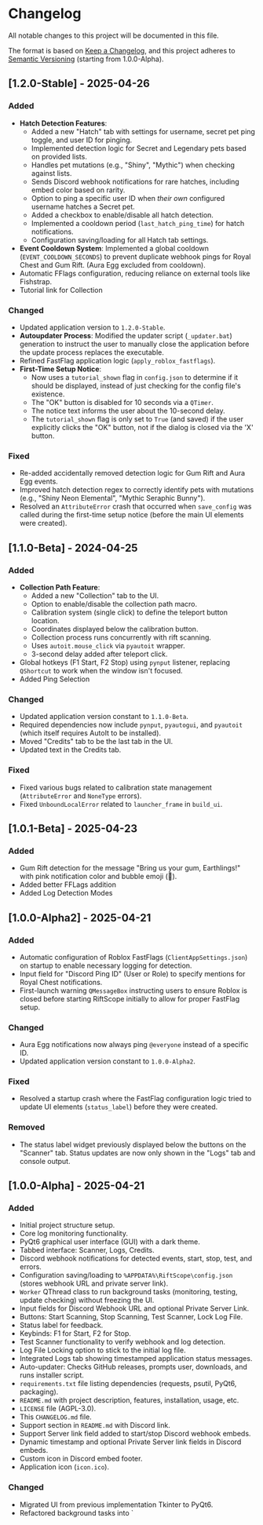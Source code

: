 # Changelog
All notable changes to this project will be documented in this file.

The format is based on [Keep a Changelog](https://keepachangelog.com/en/1.0.0/),
and this project adheres to [Semantic Versioning](https://semver.org/spec/v2.0.0.html) (starting from 1.0.0-Alpha).

## [1.2.0-Stable] - 2025-04-26

### Added
- **Hatch Detection Features**:
    - Added a new "Hatch" tab with settings for username, secret pet ping toggle, and user ID for pinging.
    - Implemented detection logic for Secret and Legendary pets based on provided lists.
    - Handles pet mutations (e.g., "Shiny", "Mythic") when checking against lists.
    - Sends Discord webhook notifications for rare hatches, including embed color based on rarity.
    - Option to ping a specific user ID when *their own* configured username hatches a Secret pet.
    - Added a checkbox to enable/disable all hatch detection.
    - Implemented a cooldown period (`last_hatch_ping_time`) for hatch notifications.
    - Configuration saving/loading for all Hatch tab settings.
- **Event Cooldown System**: Implemented a global cooldown (`EVENT_COOLDOWN_SECONDS`) to prevent duplicate webhook pings for Royal Chest and Gum Rift. (Aura Egg excluded from cooldown).
- Automatic FFlags configuration, reducing reliance on external tools like Fishstrap.
- Tutorial link for Collection

### Changed
- Updated application version to `1.2.0-Stable`.
- **Autoupdater Process**: Modified the updater script (`_updater.bat`) generation to instruct the user to manually close the application before the update process replaces the executable.
- Refined FastFlag application logic (`apply_roblox_fastflags`).
- **First-Time Setup Notice**: 
    - Now uses a `tutorial_shown` flag in `config.json` to determine if it should be displayed, instead of just checking for the config file's existence.
    - The "OK" button is disabled for 10 seconds via a `QTimer`.
    - The notice text informs the user about the 10-second delay.
    - The `tutorial_shown` flag is only set to `True` (and saved) if the user explicitly clicks the "OK" button, not if the dialog is closed via the 'X' button.

### Fixed
- Re-added accidentally removed detection logic for Gum Rift and Aura Egg events.
- Improved hatch detection regex to correctly identify pets with mutations (e.g., "Shiny Neon Elemental", "Mythic Seraphic Bunny").
- Resolved an `AttributeError` crash that occurred when `save_config` was called during the first-time setup notice (before the main UI elements were created).

## [1.1.0-Beta] - 2024-04-25 

### Added
- **Collection Path Feature**:
    - Added a new "Collection" tab to the UI.
    - Option to enable/disable the collection path macro.
    - Calibration system (single click) to define the teleport button location.
    - Coordinates displayed below the calibration button.
    - Collection process runs concurrently with rift scanning.
    - Uses `autoit.mouse_click` via `pyautoit` wrapper.
    - 3-second delay added after teleport click.
- Global hotkeys (F1 Start, F2 Stop) using `pynput` listener, replacing `QShortcut` to work when the window isn't focused.
- Added Ping Selection

### Changed
- Updated application version constant to `1.1.0-Beta`.
- Required dependencies now include `pynput`, `pyautogui`, and `pyautoit` (which itself requires AutoIt to be installed).
- Moved "Credits" tab to be the last tab in the UI.
- Updated text in the Credits tab.

### Fixed
- Fixed various bugs related to calibration state management (`AttributeError` and `NoneType` errors).
- Fixed `UnboundLocalError` related to `launcher_frame` in `build_ui`.

## [1.0.1-Beta] - 2025-04-23

### Added
- Gum Rift detection for the message "Bring us your gum, Earthlings!" with pink notification color and bubble emoji (🫧).
- Added better FFLags addition
- Added Log Detection Modes

## [1.0.0-Alpha2] - 2025-04-21  

### Added
- Automatic configuration of Roblox FastFlags (`ClientAppSettings.json`) on startup to enable necessary logging for detection.
- Input field for "Discord Ping ID" (User or Role) to specify mentions for Royal Chest notifications.
- First-launch warning `QMessageBox` instructing users to ensure Roblox is closed before starting RiftScope initially to allow for proper FastFlag setup.

### Changed
- Aura Egg notifications now always ping `@everyone` instead of a specific ID.
- Updated application version constant to `1.0.0-Alpha2`.

### Fixed
- Resolved a startup crash where the FastFlag configuration logic tried to update UI elements (`status_label`) before they were created.

### Removed
- The status label widget previously displayed below the buttons on the "Scanner" tab. Status updates are now only shown in the "Logs" tab and console output.

## [1.0.0-Alpha] - 2025-04-21

### Added
- Initial project structure setup.
- Core log monitoring functionality.
- PyQt6 graphical user interface (GUI) with a dark theme.
- Tabbed interface: Scanner, Logs, Credits.
- Discord webhook notifications for detected events, start, stop, test, and errors.
- Configuration saving/loading to `%APPDATA%\RiftScope\config.json` (stores webhook URL and private server link).
- `Worker` QThread class to run background tasks (monitoring, testing, update checking) without freezing the UI.
- Input fields for Discord Webhook URL and optional Private Server Link.
- Buttons: Start Scanning, Stop Scanning, Test Scanner, Lock Log File.
- Status label for feedback.
- Keybinds: F1 for Start, F2 for Stop.
- Test Scanner functionality to verify webhook and log detection.
- Log File Locking option to stick to the initial log file.
- Integrated Logs tab showing timestamped application status messages.
- Auto-updater: Checks GitHub releases, prompts user, downloads, and runs installer script.
- `requirements.txt` file listing dependencies (requests, psutil, PyQt6, packaging).
- `README.md` with project description, features, installation, usage, etc.
- `LICENSE` file (AGPL-3.0).
- This `CHANGELOG.md` file.
- Support section in `README.md` with Discord link.
- Support Server link field added to start/stop Discord webhook embeds.
- Dynamic timestamp and optional Private Server link fields in Discord embeds.
- Custom icon in Discord embed footer.
- Application icon (`icon.ico`).

### Changed
- Migrated UI from previous implementation Tkinter to PyQt6.
- Refactored background tasks into `